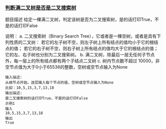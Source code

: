 ### [判断满二叉树是否是二叉搜索树](<https://www.nowcoder.com/practice/76fb9757332c467d933418f4adf5c73d?tpId=131&&tqId=33853&rp=1&ru=/ta/exam-kuaishou&qru=/ta/exam-kuaishou/question-ranking>)
题目描述
给定一棵满二叉树，判定该树是否为二叉搜索树，是的话打印True，不是的话打印False

说明：
a. 二叉搜索树（Binary Search Tree），它或者是一棵空树，或者是具有下列性质的二叉树： 若它的左子树不空，则左子树上所有结点的值均小于它的根结点的值； 若它的右子树不空，则右子树上所有结点的值均大于它的根结点的值； 它的左、右子树也分别为二叉搜索树。
b. 满二叉树，除最后一层无任何子节点外，每一层上的所有结点都有两个子结点二叉树
c. 树内节点数不超过 10000，非空节点值为大于0小于65536的整数，空树或空节点输入为None

```
输入描述:
从根节点开始，逐层输入每个节点的值，空树或空节点输入为None
比如：10,5,15,3,7,13,18
输出描述:
是二叉搜索树的话打印True，不是的话打印False
示例1
输入
10,5,15,3,7,13,18
输出
True
```



